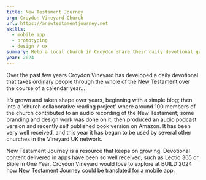 ```yaml
---
title: New Testament Journey
org: Croydon Vineyard Church
url: https://anewtestamentjourney.net
skills:
  - mobile app
  - prototyping
  - design / ux
summary: Help a local church in Croydon share their daily devotional guide through the New Testament through a mobile app…
year: 2024
---
```


Over the past few years Croydon Vineyard has developed a daily devotional that takes ordinary people through the whole of the New Testament over the course of a calendar year…

It’s grown and taken shape over years, beginning with a simple blog; then into a 'church collaborative reading project' where around 100 members of the church contributed to an audio recording of the New Testament; some branding and design work was done on it; then produced an audio podcast version and recently self published book version on Amazon. It has been very well received, and this year it has begun to be used by several other churches in the Vineyard UK network. 

New Testament Journey is a resource that keeps on growing. Devotional content delivered in apps have been so well received, such as Lectio 365 or Bible in One Year. Croydon Vineyard would love to explore at BUILD 2024 how New Testament Journey could be translated for a mobile app.


